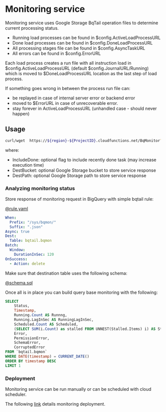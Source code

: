 # Monitoring service

Monitoring service uses Google Storage BqTail operation files to determine current processing status.

- Running load processes can be found in $config.ActiveLoadProcessURL
- Done load processes can be found in $config.DoneLoadProcessURL
- All processing stages file can be found in $config.AsyncTaskURL 
- All errors can be found in $config.ErrorURL


Each load process creates a run file with all instruction load in $config.ActiveLoadProcessURL (default $config.JournalURL/Running)
which is moved to $DoneLoadProcessURL location as the last step of load process.

If something goes wrong in between the process run file can:
 - be replayed in case of internal server error or backend error
 - moved to $ErrorURL in case of unrecoverable error.
 - stay forever in ActiveLoadProcessURL (unhandled case - should never happen)                                                                          	
 
 
## Usage

 ```bash
curl/wget  https://${region}-${ProjectID}.cloudfunctions.net/BqMonitor?IncludeDone=true&DestBucket=${bqTailTirggerBucket}&DestPath=sys/bqmon
```
where:
 - IncludeDone: optional flag to include recently done task (may increase execution time) 
 - DestBucket: optional Google Storage bucket to store service response 
 - DestPath: optional Google Storage path to store service response
 

### Analyzing monitoring status 

Store response of monitoring request in BigQuery with simple bqtail rule:

[@rule.yaml](../deployment/monitor/rule/bqmon.yaml)
```yaml
When:
  Prefix: "/sys/bqmon/"
  Suffix: ".json"
Async: true
Dest:
  Table: bqtail.bqmon
Batch:
  Window:
    DurationInSec: 120
OnSuccess:
  - Action: delete

```

Make sure that destination table uses the following schema:

[@schema.sql](schema/schema.sql)
 
Once all is in place you can build query base monitoring with the following:

```sql
SELECT 
    Status, 
    Timestamp, 
    Running.Count AS Runnng,
    Running.LagInSec AS RunningLagInSec,
    Scheduled.Count AS Scheduled,
    (SELECT SUM(i.Count) as stalled FROM UNNEST(Stalled.Items) i) AS Stalled,
    Error, 
    PermissionError,
    SchemaError, 
    CorruptedError
FROM `bqtail.bqmon`
WHERE DATE(timestamp) = CURRENT_DATE()
ORDER BY timestamp DESC
LIMIT 1
``` 


### Deployment 

Monitoring service can be run manually or can be scheduled with cloud scheduler.

The following [link](../deployment/README.md#monitoring) details monitoring deployment.


 